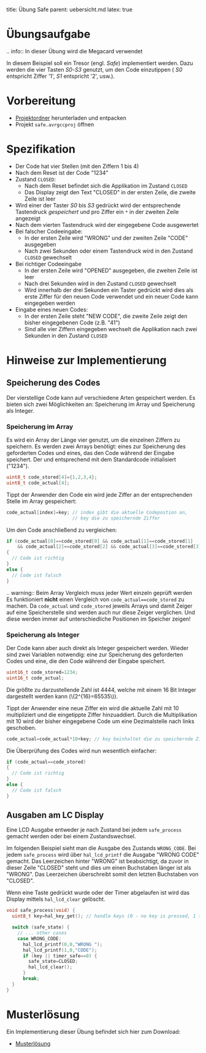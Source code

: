 title: Übung Safe
parent: uebersicht.md
latex: true

# Übungsaufgabe

.. info:: In dieser Übung wird die Megacard verwendet


In diesem Beispiel soll ein Tresor (engl. *Safe*) implementiert werden. Dazu werden die vier Tasten *S0*-*S3* genutzt,
um den Code einzutippen ( *S0* entspricht Ziffer '1', *S1* entspricht '2', usw.).

# Vorbereitung

* [Projektordner](embedded_uebung_safe.zip) herunterladen und entpacken
* Projekt `safe.avrgccproj` öffnen

# Spezifikation

* Der Code hat vier Stellen (mit den Ziffern 1 bis 4)
* Nach dem Reset ist der Code "1234"
* Zustand `CLOSED`:
    * Nach dem Reset befindet sich die Applikation im Zustand `CLOSED`
    * Das Display zeigt den Text "CLOSED" in der ersten Zeile, die zweite Zeile ist leer
* Wird einer der Taster *S0* bis *S3* gedrückt wird der entsprechende Tastendruck *gespeichert* und pro Ziffer ein `*` in der zweiten Zeile angezeigt
* Nach dem vierten Tastendruck wird der eingegebene Code ausgewertet
* Bei falscher Codeeingabe:
    * In der ersten Zeile wird "WRONG" und der zweiten Zeile "CODE" ausgegeben
    * Nach zwei Sekunden oder einem Tastendruck wird in den Zustand `CLOSED` gewechselt
* Bei richtiger Codeeingabe
    * In der ersten Zeile wird "OPENED" ausgegeben, die zweiten Zeile ist leer
    * Nach drei Sekunden wird in den Zustand `CLOSED` gewechselt
    * Wird innerhalb der drei Sekunden ein Taster gedrückt wird dies als erste Ziffer für den neuen Code verwendet und ein neuer Code kann eingegeben werden
* Eingabe eines neuen Codes:
    * In der ersten Zeile steht "NEW CODE", die zweite Zeile zeigt den bisher eingegebenen Code (z.B. "41")
    * Sind alle vier Ziffern eingegeben wechselt die Applikation nach zwei Sekunden in den Zustand `CLOSED`

# Hinweise zur Implementierung
## Speicherung des Codes
Der vierstellige Code kann auf verschiedene Arten gespeichert werden. Es bieten sich zwei Möglichkeiten an: Speicherung
im Array und Speicherung als Integer.

### Speicherung im Array
Es wird ein Array der Länge vier genutzt, um die einzelnen Ziffern zu speichern. Es werden zwei Arrays benötigt: eines
zur Speicherung des geforderten Codes und eines, das den Code während der Eingabe speichert. Der  und entsprechend mit
dem Standardcode initialisiert ("1234").

```c
uint8_t code_stored[4]={1,2,3,4};
uint8_t code_actual[4];
```

Tippt der Anwender den Code ein wird jede Ziffer an der entsprechenden Stelle im Array gespeichert:

```c
code_actual[index]=key; // index gibt die aktuelle Codepostion an,
                        // key die zu speichernde Ziffer
```

Um den Code anschließend zu vergleichen:

```c
if (code_actual[0]==code_stored[0] && code_actual[1]==code_stored[1]
    && code_actual[2]==code_stored[2] && code_actual[3]==code_stored[3])
{
  // Code ist richtig
}
else {
  // Code ist falsch
}
```

.. warning:: Beim Array Vergleich muss jeder Wert einzeln geprüft werden
    Es funktioniert **nicht** einen Vergleich von `code_actual==code_stored` zu machen. Da `code_actual` und
    `code_stored` jeweils Arrays und damit Zeiger auf eine Speicherstelle sind werden auch nur diese Zeiger verglichen.
    Und diese werden immer auf unterschiedliche Positionen im Speicher zeigen!

### Speicherung als Integer
Der Code kann aber auch direkt als Integer gespeichert werden. Wieder sind zwei Variablen notwendig: eine zur Speicherung
des geforderten Codes und eine, die den Code während der Eingabe speichert.

```c
uint16_t code_stored=1234;
uint16_t code_actual;
```

Die größte zu darzustellende Zahl ist 4444, welche mit einem 16 Bit Integer dargestellt werden kann (\\(2^{16}=65535\\)).

Tippt der Anwender eine neue Ziffer ein wird die aktuelle Zahl mit 10 multipliziert und die eingetippte Ziffer
hinzuaddiert. Durch die Multiplikation mit 10 wird der bisher eingegebene Code um eine Dezimalstelle nach links geschoben.

```c
code_actual=code_actual*10+key; // key beinhaltet die zu speichernde Ziffer
```

Die Überprüfung des Codes wird nun wesentlich einfacher:

```c
if (code_actual==code_stored)
{
  // Code ist richtig
}
else {
  // Code ist falsch
}
```

## Ausgaben am LC Display
Eine LCD Ausgabe entweder je nach Zustand bei jedem `safe_process` gemacht werden oder bei einem Zustandswechsel.

Im folgenden Beispiel sieht man die Ausgabe des Zustands `WRONG_CODE`. Bei jedem `safe_process` wird über
`hal_lcd_printf` die Ausgabe "WRONG CODE" gemacht. Das Leerzeichen hinter "WRONG" ist beabsichtigt, da zuvor in dieser
Zeile "CLOSED" steht und dies um einen Buchstaben länger ist als "WRONG". Das Leerzeichen überschreibt somit den letzten
Buchstaben von "CLOSED".

Wenn eine Taste gedrückt wurde oder der Timer abgelaufen ist wird das Display mittels `hal_lcd_clear` gelöscht.

```c
void safe_process(void) {
  uint8_t key=hal_key_get(); // handle keys (0 - no key is pressed, 1 to 4 - corresponding key was pressed)

  switch (safe_state) {
    // ... other cases
    case WRONG_CODE:
      hal_lcd_printf(0,0,"WRONG ");
      hal_lcd_printf(1,0,"CODE");
      if (key || timer_safe==0) {
        safe_state=CLOSED;
        hal_lcd_clear();
      }
      break;
  }
}
```

# Musterlösung
Ein Implementierung dieser Übung befindet sich hier zum Download:

* [Musterlösung](embedded_uebung_safe_loesung.zip)
